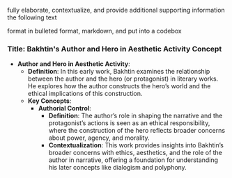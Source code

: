fully elaborate, contextualize, and provide additional supporting information  the following text

format in bulleted format, markdown, and put into a codebox


### Title: **Bakhtin's Author and Hero in Aesthetic Activity Concept**
- **Author and Hero in Aesthetic Activity**:
  - **Definition**: In this early work, Bakhtin examines the relationship between the author and the hero (or protagonist) in literary works. He explores how the author constructs the hero’s world and the ethical implications of this construction.
  - **Key Concepts**:
    - **Authorial Control**:
      - **Definition**: The author’s role in shaping the narrative and the protagonist’s actions is seen as an ethical responsibility, where the construction of the hero reflects broader concerns about power, agency, and morality.
      - **Contextualization**: This work provides insights into Bakhtin’s broader concerns with ethics, aesthetics, and the role of the author in narrative, offering a foundation for understanding his later concepts like dialogism and polyphony.